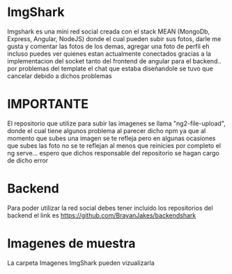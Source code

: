 # ImgShark


Imgshark es una mini red social creada con el stack MEAN (MongoDb, Express, Angular, NodeJS)  donde el cual pueden subir sus fotos, darle me gusta y comentar las fotos de los demas, agregar una foto de perfil eh incluso puedes ver quienes estan actualmente conectados gracias a la implementacion del socket tanto del frontend de angular para el backend.. por problemas del template el chat que estaba diseñandole se tuvo que cancelar debido a dichos problemas


# IMPORTANTE

El repositorio que utilize para subir las imagenes se llama "ng2-file-upload", donde el cual tiene algunos problema al parecer dicho npm ya que al momento que subes una imagen se te refleja pero en algunas ocasiones que subes las foto no se te reflejan al menos que reinicies por completo el ng serve... espero que dichos responsable del repositorio se hagan cargo de dicho error

# Backend

Para poder utilizar la red social debes tener incluido los repositorios del backend el link es https://github.com/BrayanJakes/backendshark

# Imagenes de muestra

La carpeta Imagenes ImgShark pueden vizualizarla
